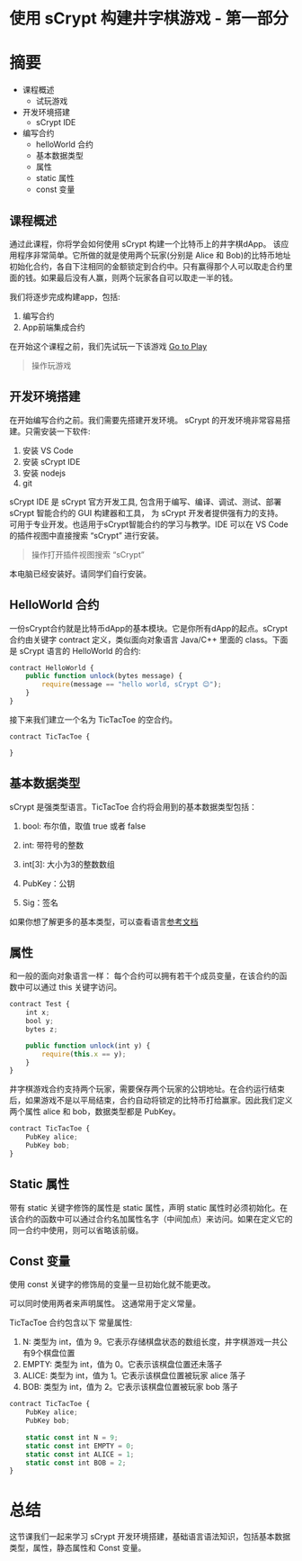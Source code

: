 
# 使用 sCrypt 构建井字棋游戏 - 第一部分

# 摘要

* 课程概述
    * 试玩游戏
* 开发环境搭建
    * sCrypt IDE
* 编写合约
    * helloWorld 合约
    * 基本数据类型
    * 属性
    * static 属性
    * const 变量

## 课程概述

通过此课程，你将学会如何使用 sCrypt 构建一个比特币上的井字棋dApp。
该应用程序非常简单。它所做的就是使用两个玩家(分别是 Alice 和 Bob)的比特币地址初始化合约，各自下注相同的金额锁定到合约中。只有赢得那个人可以取走合约里面的钱。如果最后没有人赢，则两个玩家各自可以取走一半的钱。

我们将逐步完成构建app，包括:

1. 编写合约
2. App前端集成合约

在开始这个课程之前，我们先试玩一下该游戏 [Go to Play](https://scrypt.io/tic-tac-toe)

> 操作玩游戏

## 开发环境搭建

在开始编写合约之前。我们需要先搭建开发环境。 sCrypt 的开发环境非常容易搭建。只需安装一下软件:

1. 安装 VS Code 
2. 安装 sCrypt IDE
3. 安装 nodejs
4. git

sCrypt IDE 是 sCrypt 官方开发工具, 包含用于编写、编译、调试、测试、部署 sCrypt 智能合约的 GUI 构建器和工具， 为 sCrypt 开发者提供强有力的支持。 可用于专业开发。也适用于sCrypt智能合约的学习与教学。IDE 可以在 VS Code 的插件视图中直接搜索 “sCrypt” 进行安装。


> 操作打开插件视图搜索 “sCrypt”

本电脑已经安装好。请同学们自行安装。

## HelloWorld 合约

一份sCrypt合约就是比特币dApp的基本模块。它是你所有dApp的起点。sCrypt 合约由关键字 contract 定义，类似面向对象语言 Java/C++ 里面的 class。下面是 sCrypt 语言的 HelloWorld 的合约:

```js
contract HelloWorld {
	public function unlock(bytes message) {
		require(message == "hello world, sCrypt 😊");
	}
}
```

接下来我们建立一个名为 TicTacToe 的空合约。

```js
contract TicTacToe {

}
```


## 基本数据类型

sCrypt 是强类型语言。TicTacToe 合约将会用到的基本数据类型包括：

1. bool: 布尔值，取值 true 或者 false

2. int: 带符号的整数

3. int[3]: 大小为3的整数数组

4. PubKey：公钥

5. Sig：签名

如果你想了解更多的基本类型，可以查看语言[参考文档](https://scryptdoc.readthedocs.io/zh_CN/latest/) 

## 属性

和一般的面向对象语言一样： 每个合约可以拥有若干个成员变量，在该合约的函数中可以通过 this 关键字访问。

```js
contract Test {
    int x;
    bool y;
    bytes z;

    public function unlock(int y) {
        require(this.x == y);
    }
}
```

井字棋游戏合约支持两个玩家，需要保存两个玩家的公钥地址。在合约运行结束后，如果游戏不是以平局结束，合约自动将锁定的比特币打给赢家。因此我们定义 两个属性 alice 和 bob，数据类型都是 PubKey。

```js
contract TicTacToe {
    PubKey alice;
    PubKey bob;
}
```

## Static 属性

带有 static 关键字修饰的属性是 static 属性，声明 static 属性时必须初始化。在该合约的函数中可以通过合约名加属性名字（中间加点）来访问。如果在定义它的同一合约中使用，则可以省略该前缀。


## Const 变量

使用 const 关键字的修饰局的变量一旦初始化就不能更改。

可以同时使用两者来声明属性。 这通常用于定义常量。

TicTacToe 合约包含以下 常量属性:

1. N: 类型为 int，值为 9。它表示存储棋盘状态的数组长度，井字棋游戏一共公有9个棋盘位置
2. EMPTY: 类型为 int，值为 0。它表示该棋盘位置还未落子
3. ALICE: 类型为 int，值为 1。它表示该棋盘位置被玩家 alice 落子
4. BOB: 类型为 int，值为 2。它表示该棋盘位置被玩家 bob 落子

```js
contract TicTacToe {
    PubKey alice;
    PubKey bob;
    
    static const int N = 9;
    static const int EMPTY = 0;
    static const int ALICE = 1;
    static const int BOB = 2;
}
```

# 总结

这节课我们一起来学习 sCrypt 开发环境搭建，基础语言语法知识，包括基本数据类型，属性，静态属性和 Const 变量。

